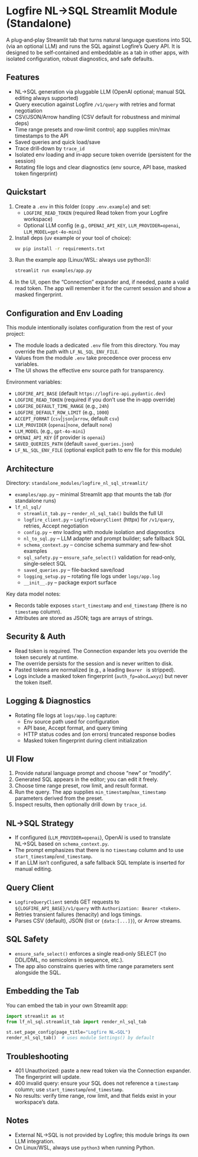 # Logfire NL→SQL Streamlit Module (Standalone)

A plug‑and‑play Streamlit tab that turns natural language questions into SQL (via an optional LLM) and runs the SQL against Logfire’s Query API. It is designed to be self‑contained and embeddable as a tab in other apps, with isolated configuration, robust diagnostics, and safe defaults.

## Features
- NL→SQL generation via pluggable LLM (OpenAI optional; manual SQL editing always supported)
- Query execution against Logfire `/v1/query` with retries and format negotiation
- CSV/JSON/Arrow handling (CSV default for robustness and minimal deps)
- Time range presets and row‑limit control; app supplies min/max timestamps to the API
- Saved queries and quick load/save
- Trace drill‑down by `trace_id`
- Isolated env loading and in‑app secure token override (persistent for the session)
- Rotating file logs and clear diagnostics (env source, API base, masked token fingerprint)

## Quickstart
1. Create a `.env` in this folder (copy `.env.example`) and set:
   - `LOGFIRE_READ_TOKEN` (required Read token from your Logfire workspace)
   - Optional LLM config (e.g., `OPENAI_API_KEY`, `LLM_PROVIDER=openai`, `LLM_MODEL=gpt-4o-mini`)
2. Install deps (uv example or your tool of choice):
   ```bash
   uv pip install -r requirements.txt
   ```
3. Run the example app (Linux/WSL: always use python3):
   ```bash
   streamlit run examples/app.py
   ```
4. In the UI, open the “Connection” expander and, if needed, paste a valid read token. The app will remember it for the current session and show a masked fingerprint.

## Configuration and Env Loading
This module intentionally isolates configuration from the rest of your project:

- The module loads a dedicated `.env` file from this directory. You may override the path with `LF_NL_SQL_ENV_FILE`.
- Values from the module `.env` take precedence over process env variables.
- The UI shows the effective env source path for transparency.

Environment variables:
- `LOGFIRE_API_BASE` (default `https://logfire-api.pydantic.dev`)
- `LOGFIRE_READ_TOKEN` (required if you don’t use the in‑app override)
- `LOGFIRE_DEFAULT_TIME_RANGE` (e.g., `24h`)
- `LOGFIRE_DEFAULT_ROW_LIMIT` (e.g., `1000`)
- `ACCEPT_FORMAT` (`csv`|`json`|`arrow`, default `csv`)
- `LLM_PROVIDER` (`openai`|`none`, default `none`)
- `LLM_MODEL` (e.g., `gpt-4o-mini`)
- `OPENAI_API_KEY` (if provider is `openai`)
- `SAVED_QUERIES_PATH` (default `saved_queries.json`)
- `LF_NL_SQL_ENV_FILE` (optional explicit path to env file for this module)

## Architecture
Directory: `standalone_modules/logfire_nl_sql_streamlit/`

- `examples/app.py` – minimal Streamlit app that mounts the tab (for standalone runs)
- `lf_nl_sql/`
  - `streamlit_tab.py` – `render_nl_sql_tab()` builds the full UI
  - `logfire_client.py` – `LogfireQueryClient` (httpx) for `/v1/query`, retries, Accept negotiation
  - `config.py` – env loading with module isolation and diagnostics
  - `nl_to_sql.py` – LLM adapter and prompt builder; safe fallback SQL
  - `schema_context.py` – concise schema summary and few‑shot examples
  - `sql_safety.py` – `ensure_safe_select()` validation for read‑only, single‑select SQL
  - `saved_queries.py` – file‑backed save/load
  - `logging_setup.py` – rotating file logs under `logs/app.log`
  - `__init__.py` – package export surface
  
Key data model notes:
- Records table exposes `start_timestamp` and `end_timestamp` (there is no `timestamp` column).
- Attributes are stored as JSON; tags are arrays of strings.

## Security & Auth
- Read token is required. The Connection expander lets you override the token securely at runtime.
- The override persists for the session and is never written to disk.
- Pasted tokens are normalized (e.g., a leading `Bearer ` is stripped).
- Logs include a masked token fingerprint (`auth_fp=abcd…wxyz`) but never the token itself.

## Logging & Diagnostics
- Rotating file logs at `logs/app.log` capture:
  - Env source path used for configuration
  - API base, Accept format, and query timing
  - HTTP status codes and (on errors) truncated response bodies
  - Masked token fingerprint during client initialization

## UI Flow
1. Provide natural language prompt and choose “new” or “modify”.
2. Generated SQL appears in the editor; you can edit it freely.
3. Choose time range preset, row limit, and result format.
4. Run the query. The app supplies `min_timestamp`/`max_timestamp` parameters derived from the preset.
5. Inspect results, then optionally drill down by `trace_id`.

## NL→SQL Strategy
- If configured (`LLM_PROVIDER=openai`), OpenAI is used to translate NL→SQL based on `schema_context.py`.
- The prompt emphasizes that there is no `timestamp` column and to use `start_timestamp`/`end_timestamp`.
- If an LLM isn’t configured, a safe fallback SQL template is inserted for manual editing.

## Query Client
- `LogfireQueryClient` sends GET requests to `${LOGFIRE_API_BASE}/v1/query` with `Authorization: Bearer <token>`.
- Retries transient failures (tenacity) and logs timings.
- Parses CSV (default), JSON (list or `{data:[...]}`), or Arrow streams.

## SQL Safety
- `ensure_safe_select()` enforces a single read‑only SELECT (no DDL/DML, no semicolons in sequence, etc.).
- The app also constrains queries with time range parameters sent alongside the SQL.

## Embedding the Tab
You can embed the tab in your own Streamlit app:

```python
import streamlit as st
from lf_nl_sql.streamlit_tab import render_nl_sql_tab

st.set_page_config(page_title="Logfire NL→SQL")
render_nl_sql_tab()  # uses module Settings() by default
```

## Troubleshooting
- 401 Unauthorized: paste a new read token via the Connection expander. The fingerprint will update.
- 400 invalid query: ensure your SQL does not reference a `timestamp` column; use `start_timestamp`/`end_timestamp`.
- No results: verify time range, row limit, and that fields exist in your workspace’s data.

## Notes
- External NL→SQL is not provided by Logfire; this module brings its own LLM integration.
- On Linux/WSL, always use `python3` when running Python.
